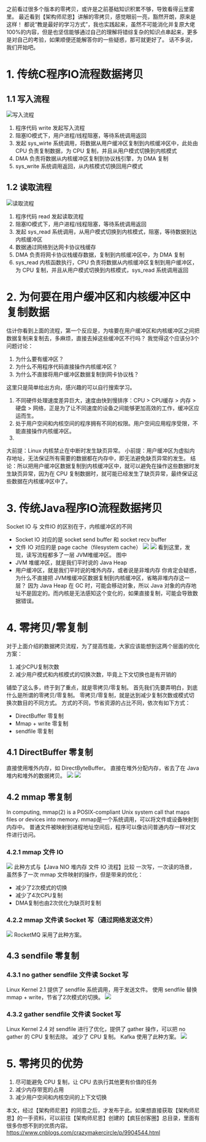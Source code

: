 
之前看过很多个版本的零拷贝，或许是之前基础知识积累不够，导致看得云里雾里。
最近看到【架构师尼恩】讲解的零拷贝，感觉眼前一亮，豁然开朗，原来是这样！
都说“教是最好的学习方式”，我也实践起来，虽然不可能消化并复原大佬100%的内容，但是也坚信能够通过自己的理解将错综复杂的知识点串起来，更多是对自己的考验，如果顺便还能解答你的一些疑惑，那可就更好了。
话不多说，我们开始吧。

# 1. 传统C程序IO流程数据拷贝
## 1.1 写入流程
![写入流程](https://github.com/hellboy0621/hellboy0621.github.io/blob/master/images/zero-copy/1.1-write-process.png?raw=true)
1. 程序代码 write 发起写入流程
1. 阻塞IO模式下，用户进程/线程阻塞，等待系统调用返回
2. 发起 sys_wirte 系统调用，将数据从用户缓冲区复制到内核缓冲区中，此处由 CPU 负责复制数据，为 CPU 复制，并且从用户模式切换到内核模式
3. DMA 负责将数据从内核缓冲区复制到协议栈引擎，为 DMA 复制
4. sys_write 系统调用返回，从内核模式切换回用户模式

## 1.2 读取流程
![读取流程](https://github.com/hellboy0621/hellboy0621.github.io/blob/master/images/zero-copy/1.2-read-process.png?raw=true)
1. 程序代码 read 发起读取流程
1. 阻塞IO模式下，用户进程/线程阻塞，等待系统调用返回
2. 发起 sys_read 系统调用，从用户模式切换到内核模式，阻塞，等待数据到达内核缓冲区
3. 数据通过网络到达网卡协议栈缓存
4. DMA 负责将网卡协议栈缓存数据，复制到内核缓冲区中，为 DMA 复制
5. sys_read 内核函数执行，CPU 负责将数据从内核缓冲区复制到用户缓冲区，为 CPU 复制，并且从用户模式切换到内核模式，sys_read 系统调用返回

# 2. 为何要在用户缓冲区和内核缓冲区中复制数据
   估计你看到上面的流程，第一个反应是，为啥要在用户缓冲区和内核缓冲区之间把数据复制来复制去，多麻烦，直接去掉这些缓冲区不行吗？
   我觉得这个应该分3个问题讨论：
1. 为什么要有缓冲区？
2. 为什么不用程序代码直接操作内核缓冲区？
3. 为什么不直接将用户缓冲区数据复制到网卡协议栈？

这里只是简单给出方向，感兴趣的可以自行搜索学习。
1. 不同硬件处理速度差异巨大，速度由快到慢排序：CPU > CPU缓存 > 内存 > 硬盘 > 网络，正是为了让不同速度的设备之间能够更加高效的工作，缓冲区应运而生。
2. 处于用户空间和内核空间的程序拥有不同的权限。用户空间应用程序受限，不能直接操作内核缓冲区。
3.
大前提：Linux 内核禁止在中断时发生缺页异常。
小前提：用户缓冲区为虚拟内存地址，无法保证所有需要的数据都在内存中，即无法避免缺页异常的发生。
结论：所以把用户缓冲区数据复制到内核缓冲区中，就可以避免在操作这些数据时发生缺页异常，因为在 CPU 复制数据时，就可能已经发生了缺页异常，最终保证这些数据在内核缓冲区中了。

# 3. 传统Java程序IO流程数据拷贝
   Socket IO 与 文件IO 的区别在于，内核缓冲区的不同
- Socket IO 对应的是 socket send buffer 和 socket recv buffer
- 文件 IO 对应的是 page cache（filesystem cache）
  ![](https://github.com/hellboy0621/hellboy0621.github.io/blob/master/images/zero-copy/3.Java%20NIO%20%E3%80%90%E5%A0%86%E5%86%85%E5%AD%98%20Socket%20IO%E3%80%91%20%E6%B5%81%E7%A8%8B.png?raw=true)
  ![](https://github.com/hellboy0621/hellboy0621.github.io/blob/master/images/zero-copy/3.Java%20NIO%20%E3%80%90%E5%A0%86%E5%86%85%E5%AD%98%20%E6%96%87%E4%BB%B6%20IO%E3%80%91%20%E6%B5%81%E7%A8%8B.png?raw=true)
  看到这里，发现，读写流程都多了一层 JVM堆缓冲区。
  图中
- JVM 堆缓冲区，就是我们平时说的 Java Heap
- 用户缓冲区，就是我们平时说的堆外内存，或者说是非堆内存
  你肯定会疑惑，为什么不直接把 JVM堆缓冲区数据复制到内核缓冲区，省略非堆内存这一层？
  因为 Java Heap 在 GC 时，可能会移动对象，所以 Java 对象的内存地址不是固定的。而内核是无法感知这个变化的，如果直接复制，可能会导致数据错误。

# 4. 零拷贝/零复制
   对于上面介绍的数据拷贝流程，为了提高性能，大家应该能想到这两个层面的优化方案：
1. 减少CPU复制次数
2. 减少用户模式和内核模式的切换次数，毕竟上下文切换也是有开销的

铺垫了这么多，终于到了重点，就是零拷贝/零复制。
首先我们先要弄明白，到底什么是所谓的零拷贝/零复制。
零拷贝/零复制，就是达到减少复制次数或模式切换次数目的不同方式。
方式的不同，节省资源的占比不同，依次有如下方式：
- DirectBuffer 零复制
- Mmap + write 零复制
- sendfile 零复制

## 4.1 DirectBuffer 零复制
直接使用堆外内存，如 DirectByteBuffer。
直接在堆外分配内存，省去了在 Java 堆内和堆外的数据拷贝。
![](https://github.com/hellboy0621/hellboy0621.github.io/blob/master/images/zero-copy/4.1-Java%20NIO%20%E3%80%90%E7%9B%B4%E6%8E%A5%E5%86%85%E5%AD%98%20Socket%20IO%E3%80%91%20%E6%B5%81%E7%A8%8B.png?raw=true)
![](https://github.com/hellboy0621/hellboy0621.github.io/blob/master/images/zero-copy/4.2-Java%20NIO%20%E3%80%90%E7%9B%B4%E6%8E%A5%E5%86%85%E5%AD%98%20%E6%96%87%E4%BB%B6%20IO%E3%80%91%20%E6%B5%81%E7%A8%8B.png?raw=true)

## 4.2 mmap 零复制
In computing, mmap(2) is a POSIX-compliant Unix system call that maps files or devices into memory.
mmap是一个系统调用，可以将文件或设备映射到内存中。
普通文件被映射到进程地址空间后，程序可以像访问普通内存一样对文件进行访问。
### 4.2.1 mmap 文件 IO
![](https://github.com/hellboy0621/hellboy0621.github.io/blob/master/images/zero-copy/4.2.1-Java%20NIO%20%E3%80%90mmap%20%E6%96%87%E4%BB%B6%20IO%E3%80%91%20%E6%B5%81%E7%A8%8B.png?raw=true)
此种方式与【Java NIO 堆内存 文件 IO 流程】比较
一次写，一次读的场景，虽然多了一次 mmap 文件映射的操作，但是带来的优化：
- 减少了2次模式的切换
- 减少了4次CPU复制
- DMA复制也由2次优化为缺页时复制

### 4.2.2 mmap 文件读 Socket 写（通过网络发送文件）
![](https://github.com/hellboy0621/hellboy0621.github.io/blob/master/images/zero-copy/4.2.2-Java%20NIO%20%E3%80%90mmap%20%E6%96%87%E4%BB%B6%E8%AF%BB%20Socket%20%E5%86%99%E3%80%91%20IO%20%E6%B5%81%E7%A8%8B.png?raw=true)
RocketMQ 采用了此种方案。

## 4.3 sendfile 零复制
### 4.3.1 no gather sendfile 文件读 Socket 写
Linux Kernel 2.1 提供了 sendfile 系统调用，用于发送文件。
使用 sendfile 替换 mmap + write，节省了2次模式的切换。
![](https://github.com/hellboy0621/hellboy0621.github.io/blob/master/images/zero-copy/4.3.1-Java%20NIO%20%E3%80%90gather%20sendfile%20%E6%96%87%E4%BB%B6%E8%AF%BB%20Socket%20%E5%86%99%E3%80%91%20IO%20%E6%B5%81%E7%A8%8B.png?raw=true)
### 4.3.2 gather sendfile  文件读 Socket 写
Linux Kernel 2.4 对 sendfile 进行了优化，提供了 gather 操作，可以把 no gather 的 CPU 复制去除。
减少了 CPU 复制。
Kafka 使用了此种方案。
![](https://github.com/hellboy0621/hellboy0621.github.io/blob/master/images/zero-copy/4.3.1-Java%20NIO%20%E3%80%90no%20gather%20sendfile%20%E6%96%87%E4%BB%B6%E8%AF%BB%20Socket%20%E5%86%99%E3%80%91%20IO%20%E6%B5%81%E7%A8%8B.png?raw=true)

# 5. 零拷贝的优势
1. 尽可能避免 CPU 复制，让 CPU 去执行其他更有价值的任务
2. 减少内存带宽的占用
3. 减少用户空间和内核空间的上下文切换

本文，经过【架构师尼恩】的同意之后，才发布于此。如果想直接获取【架构师尼恩】的一手资料，可以前往【架构师尼恩】创建的【疯狂创客圈】总目录，里面有很多你想不到的优质内容。
https://www.cnblogs.com/crazymakercircle/p/9904544.html

